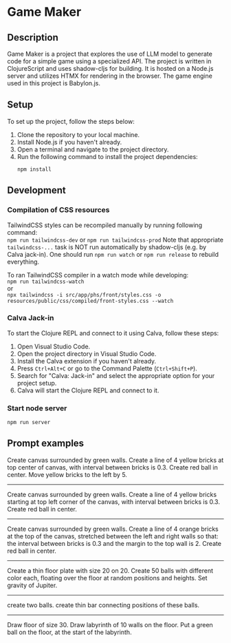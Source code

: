 # Game Maker

## Description
Game Maker is a project that explores the use of LLM model to generate code for a simple game using a specialized API. The project is written in ClojureScript and uses shadow-cljs for building. It is hosted on a Node.js server and utilizes HTMX for rendering in the browser. The game engine used in this project is Babylon.js.

## Setup
To set up the project, follow the steps below:

1. Clone the repository to your local machine.
2. Install Node.js if you haven't already.
3. Open a terminal and navigate to the project directory.
4. Run the following command to install the project dependencies:
   ``` 
   npm install
   ```

## Development

### Compilation of CSS resources
 
TailwindCSS styles can be recompiled manually by running following command:  
`npm run tailwindcss-dev` or `npm run tailwindcss-prod`
Note that appropriate `tailwindcss-...` task is NOT run automatically by shadow-cljs (e.g. by Calva jack-in). 
One should run `npm run watch` or `npm run release` to rebuild everything.

To ran TailwindCSS compiler in a watch mode while developing:  
`npm run tailwindcss-watch`  
or  
`npx tailwindcss -i src/app/phs/front/styles.css -o resources/public/css/compiled/front-styles.css --watch`


### Calva Jack-in

To start the Clojure REPL and connect to it using Calva, follow these steps:

1. Open Visual Studio Code.
2. Open the project directory in Visual Studio Code.
3. Install the Calva extension if you haven't already.
4. Press `Ctrl+Alt+C` or go to the Command Palette (`Ctrl+Shift+P`).
5. Search for "Calva: Jack-in" and select the appropriate option for your project setup.
6. Calva will start the Clojure REPL and connect to it.

### Start node server

``` 
npm run server
```

## Prompt examples

Create canvas surrounded by green walls.
Create a line of 4 yellow bricks at top center of canvas, with interval between bricks is 0.3.
Create red ball in center.
Move yellow bricks to the left by 5.

---

Create canvas surrounded by green walls.
Create a line of 4 yellow bricks starting at top left corner of the canvas, with interval between bricks is 0.3.
Create red ball in center.

---

Create canvas surrounded by green walls.
Create a line of 4 orange bricks at the top of the canvas, stretched between the left and right walls so that:  the interval between bricks is 0.3 and the margin to the top wall is 2.
Create red ball in center.

---

Create a thin floor plate with size 20 on 20.
Create 50 balls with different color each, floating over the floor at random positions and heights.
Set gravity of Jupiter.

---

create two balls.
create thin bar connecting positions of these balls.

---

Draw floor of size 30.
Draw labyrinth of 10 walls on the floor.
Put a green ball on the floor, at the start of the labyrinth.
